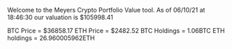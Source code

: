 Welcome to the Meyers Crypto Portfolio Value tool. 
As of 06/10/21 at 18:46:30 our valuation is $105998.41 

BTC Price = $36858.17
 ETH Price = $2482.52
BTC Holdings = 1.06BTC
 ETH holdings = 26.960005962ETH 
